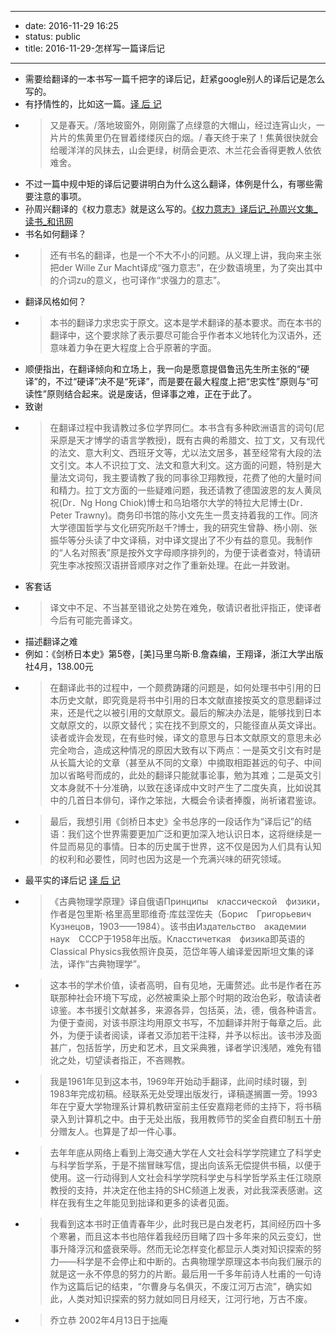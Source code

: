 - --
- date: 2016-11-29 16:25
- status: public
- title: 2016-11-29-怎样写一篇译后记
- --
- 需要给翻译的一本书写一篇千把字的译后记，赶紧google别人的译后记是怎么写的。
- 有抒情性的，比如这一篇。[译 后 记](http://www.jonahome.net/files/renanwhcq/yihouji.htm)
- >  又是春天。/落地玻窗外，刚刚露了点绿意的大帽山，经过连宵山火，一片片的焦黄里仍在冒着缕缕灰白的烟。/ 春天终于来了！焦黄很快就会给暖洋洋的风抹去，山会更绿，树荫会更浓、木兰花会香得更教人依依难舍。
- 不过一篇中规中矩的译后记要讲明白为什么这么翻译，体例是什么，有哪些需要注意的事项。
- 孙周兴翻译的《权力意志》就是这么写的。[《权力意志》译后记_孙周兴文集_读书_和讯网](http://data.book.hexun.com/chapter-116-1-1.shtml)
- 书名如何翻译？
- > 还有书名的翻译，也是一个不大不小的问题。从义理上讲，我向来主张把der Wille Zur Macht译成“强力意志”，在少数语境里，为了突出其中的介词zu的意义，也可译作“求强力的意志”。
- 翻译风格如何？
- > 本书的翻译力求忠实于原文。这本是学术翻译的基本要求。而在本书的翻译中，这个要求除了表示要尽可能合乎作者本义地转化为汉语外，还意味着力争在更大程度上合乎原著的字面。
- 顺便指出，在翻译倾向和立场上，我一向是愿意提倡鲁迅先生所主张的“硬译”的，不过“硬译”决不是“死译”，而是要在最大程度上把“忠实性”原则与“可读性”原则结合起来。说是废话，但译事之难，正在于此了。
- 致谢
- > 在翻译过程中我请教过多位学界同仁。本书含有多种欧洲语言的词句(尼采原是天才博学的语言学教授)，既有古典的希腊文、拉丁文，又有现代的法文、意大利文、西班牙文等，尤以法文居多，甚至经常有大段的法文引文。本人不识拉丁文、法文和意大利文。这方面的问题，特别是大量法文词句，我主要请教了我的同事徐卫翔教授，花费了他的大量时间和精力。拉丁文方面的一些疑难问题，我还请教了德国波恩的友人黄凤祝(Dr．Ng Hong Chiok)博士和乌珀塔尔大学的特拉大尼博士(Dr．Peter Trawny)。商务印书馆的陈小文先生一贯支持着我的工作。同济大学德国哲学与文化研究所赵千?博士，我的研究生曾静、杨小刚、张振华等分头读了中文译稿，对中译文提出了不少有益的意见。我制作的“人名对照表”原是按外文字母顺序排列的，为便于读者查对，特请研究生李冰按照汉语拼音顺序对之作了重新处理。在此一并致谢。
- 客套话
- > 译文中不足、不当甚至错讹之处势在难免，敬请识者批评指正，使译者今后有可能完善译文。
- 描述翻译之难
- 例如：《剑桥日本史》第5卷，[美]马里乌斯·B.詹森编，王翔译，浙江大学出版社4月，138.00元
- > 在翻译此书的过程中，一个颇费踌躇的问题是，如何处理书中引用的日本历史文献，即究竟是将书中引用的日本文献直接按英文的意思翻译过来，还是代之以被引用的文献原文。最后的解决办法是，能够找到日本文献原文的，以原文替代；实在找不到原文的，只能径直从英文译出。读者或许会发现，在有些时候，译文的意思与日本文献原文的意思未必完全吻合，造成这种情况的原因大致有以下两点：一是英文引文有时是从长篇大论的文章（甚至从不同的文章）中摘取相距甚远的句子、中间加以省略号而成的，此处的翻译只能就事论事，勉为其难；二是英文引文本身就不十分准确，以致在迻译成中文时产生了二度失真，比如说其中的几首日本俳句，译作之笨拙，大概会令读者捧腹，尚祈诸君鉴谅。
- > 最后，我想引用《剑桥日本史》全书总序的一段话作为“译后记”的结语：我们这个世界需要更加广泛和更加深入地认识日本，这将继续是一件显而易见的事情。日本的历史属于世界，这不仅是因为人们具有认知的权利和必要性，同时也因为这是一个充满兴味的研究领域。
- 最平实的译后记 [译 后 记](http://shc2000.sjtu.edu.cn/phy/yihouji.htm)
- > 《古典物理学原理》译自俄语Принципы　классической　физики，作者是包里斯·格里高里耶维奇·库兹涅佐夫（Борис　Григорьевич　Кузнецов，1903——1984）。该书由Издательство　академии　наук　СССР于1958年出版。Класстичеткая　физика即英语的Classical Physics我依照许良英，范岱年等人编译爱因斯坦文集的译法，译作“古典物理学”。
- > 这本书的学术价值，读者高明，自有见地，无庸赘述。此书是作者在苏联那种社会环境下写成，必然被熏染上那个时期的政治色彩，敬请读者谅鉴。本书援引文献甚多，来源各异，包括英，法，德，俄各种语言。为便于查阅，对该书原注均用原文书写，不加翻译并附于每章之后。此外，为便于读者阅读，译者又添加若干注释，并予以标出。该书涉及面甚广，包括哲学，历史和艺术，且文采典雅，译者学识浅陋，难免有错讹之处，切望读者指正，不吝赐教。
- > 我是1961年见到这本书，1969年开始动手翻译，此间时续时辍，到1983年完成初稿。经联系无处受理出版发行，译稿遂搁置一旁。1993年在宁夏大学物理系计算机教研室前主任安嘉翔老师的主持下，将书稿录入到计算机之中。由于无处出版，我用教师节的奖金自费印制五十册分赠友人。也算是了却一件心事。
- > 去年年底从网络上看到上海交通大学在人文社会科学学院建立了科学史与科学哲学系，于是不揣冒昧写信，提出向该系无偿提供书稿，以便于使用。这一行动得到人文社会科学学院科学史与科学哲学系主任江晓原教授的支持，并决定在他主持的SHC频道上发表，对此我深表感谢。这样在我有生之年能见到拙译和更多的读者见面。
- > 我看到这本书时正值青春年少，此时我已是白发老朽，其间经历四十多个寒暑，而且这本书也陪伴着我经历目睹了四十多年来的风云变幻，世事升降浮沉和盛衰荣辱。然而无论怎样变化都显示人类对知识探索的努力——科学是不会停止和中断的。古典物理学原理这本书向我们展示的就是这一永不停息的努力的片断。最后用一千多年前诗人杜甫的一句诗作为这篇后记的结束，“尔曹身与名俱灭，不废江河万古流”，确实如此，人类对知识探索的努力就如同日月经天，江河行地，万古不废。
- > 乔立恭 2002年4月13日于拙庵
